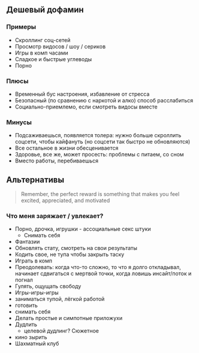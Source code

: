 ## Дешевый дофамин

### Примеры

- Скроллинг соц-сетей
- Просмотр видосов / шоу / сериков
- Игры в комп часами
- Сладкое и быстрые углеводы
- Порно

### Плюсы

- Временный бус настроения, избавление от стресса
- Безопасный (по сравнению с наркотой и алко) способ расслабиться
- Социально-приемлемо, если смотреть видосы вместе

### Минусы

- Подсаживаешься, появляется толера: нужно больше скроллить соцсети, чтобы кайфануть (но соцсети так быстро не обновляются)
- Все остальное в жизни обесценивается
- Здоровье, все же, может просесть: проблемы с питаем, со сном
- Вместо работы, перебиваешься

## Альтернативы



>Remember, the perfect reward is something that makes you feel excited, appreciated, and motivated

### Что меня заряжает / увлекает?

- Порно, дрочка, игрушки - ассоциальные секс штуки
	- Снимать себя
- Фантазии
- Обновлять стату, смотреть на свои результаты
- Кодить свое, не тупа чтобы закрыть таску
- Играть в комп
- Преодолевать: когда что-то сложно, то что я долго откладывал, начинает сдвигаться с мертвой точки, когда ловишь инсайт/поток и погнал
- Гулять, ощущать свободу
- Игры-игры-игры
- заниматься тупой, лёгкой работой  
- готовить  
- снимать себя
- Делать простые и симпотные приложухи
- Дудлить
  - целевой дудлинг? Сюжетное
- кино зырить 
- Шахматный клуб
